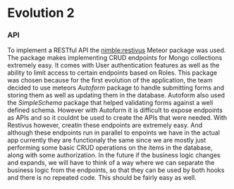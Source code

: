 # Evolution 2


### API
To implement a RESTful API the [nimble:restivus]((https://github.com/kahmali/meteor-restivus)) Meteor package was used. The package makes implementing CRUD endpoints for Mongo collections extremely easy. It comes with User authentication features as well as the ability to limit access to certain endpoints based on Roles. 
This package was chosen because for the first evolution of the application, the team decided to use meteors *Autoform* package to handle submitting forms and storing them as well as updating them in the database. Autoform also used the *SimpleSchema* package that helped validating forms against a well defined schema. However with Autoform it is difficult to expose endpoints as APIs and so it couldnt be used to create the APIs that were needed. 
With Restivus however, creatin these endpoints are extremely easy. And although these endpoints run in parallel to enpoints we have in the actual app currently they are functionaly the same since we are mostly just performing some basic CRUD operations on the items in the database, along with some authorization. In the future if the business logic changes and expands, we will have to think of a way where we can separate the business logic from the endpoints, so that they can be used by both hooks and there is no repeated code. This should be fairly easy as well.
